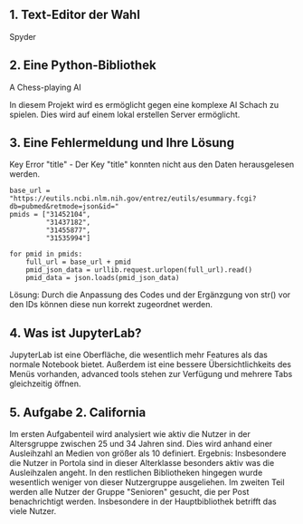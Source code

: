 ## 1. Text-Editor der Wahl
Spyder
## 2. Eine Python-Bibliothek
A Chess-playing AI

In diesem Projekt wird es ermöglicht gegen eine komplexe AI Schach zu spielen.
Dies wird auf einem lokal erstellen Server ermöglicht.
## 3. Eine Fehlermeldung und Ihre Lösung
Key Error "title" - Der Key "title" konnten nicht aus den Daten herausgelesen werden.
```
base_url = "https://eutils.ncbi.nlm.nih.gov/entrez/eutils/esummary.fcgi?db=pubmed&retmode=json&id="
pmids = ["31452104",
         "31437182",
         "31455877",
         "31535994"]

for pmid in pmids:
    full_url = base_url + pmid
    pmid_json_data = urllib.request.urlopen(full_url).read()
    pmid_data = json.loads(pmid_json_data)
```

Lösung: Durch die Anpassung des Codes und der Ergänzgung von str() vor den IDs können diese nun korrekt zugeordnet werden.
## 4. Was ist JupyterLab?
JupyterLab ist eine Oberfläche, die wesentlich mehr Features als das normale Notebook bietet. Außerdem ist eine bessere Übersichtlichkeits des Menüs vorhanden, advanced tools stehen zur Verfügung und mehrere Tabs gleichzeitig öffnen.

## 5. Aufgabe 2. California
Im ersten Aufgabenteil wird analysiert wie aktiv die Nutzer in der Altersgruppe zwischen 25 und 34 Jahren sind. Dies wird anhand einer Ausleihzahl an Medien von größer als 10 definiert. 
Ergebnis: Insbesondere die Nutzer in Portola sind in dieser Alterklasse besonders aktiv was die Ausleihzalen angeht. In den restlichen Bibliotheken hingegen wurde wesentlich weniger von dieser Nutzergruppe ausgeliehen. 
Im zweiten Teil werden alle Nutzer der Gruppe "Senioren" gesucht, die per Post benachrichtigt werden. Insbesondere in der Hauptbibliothek betrifft das viele Nutzer.   
